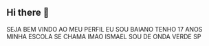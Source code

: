 ## Hi there 👋

SEJA BEM VINDO AO MEU PERFIL
EU SOU BAIANO 
TENHO 17 ANOS 
MINHA ESCOLA SE CHAMA IMAO ISMAEL
SOU DE  ONDA VERDE SP
